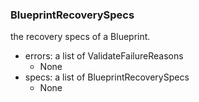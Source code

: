 ### BlueprintRecoverySpecs
the recovery specs of a Blueprint.

- errors: a list of ValidateFailureReasons
  - None
- specs: a list of BlueprintRecoverySpecs
  - None
